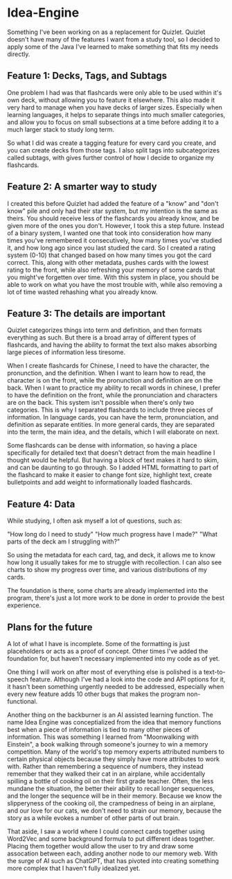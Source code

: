 # Idea-Engine

Something I've been working on as a replacement for Quizlet. Quizlet doesn't have many of the features I want from a study tool, so I decided to apply some of the Java I've learned to make something that fits my needs directly.



## Feature 1: Decks, Tags, and Subtags

One problem I had was that flashcards were only able to be used within it's own deck, without allowing you to feature it elsewhere. This also made it very hard to manage when you have decks of larger sizes. Especially when learning languages, it helps to separate things into much smaller categories, and allow you to focus on small subsections at a time before adding it to a much larger stack to study long term.

So what I did was create a tagging feature for every card you create, and you can create decks from those tags. I also split tags into subcategorizes called subtags, with gives further control of how I decide to organize my flashcards. 



## Feature 2: A smarter way to study

I created this before Quizlet had added the feature of a "know" and "don't know" pile and only had their star system, but my intention is the same as theirs. You should receive less of the flashcards you already know, and be given more of the ones you don't. However, I took this a step future. Instead of a binary system, I wanted one that took into consideration how many times you've remembered it consecutively, how many times you've studied it, and how long ago since you last studied the card. So I created a rating system (0-10) that changed based on how many times you got the card correct. This, along with other metadata, pushes cards with the lowest rating to the front, while also refreshing your memory of some cards that you might've forgetten over time. With this system in place, you should be able to work on what you have the most trouble with, while also removing a lot of time wasted rehashing what you already know. 



## Feature 3: The details are important

Quizlet categorizes things into term and definition, and then formats everything as such. But there is a broad array of different types of flashcards, and having the ability to format the text also makes absorbing large pieces of information less tiresome.

When I create flashcards for Chinese, I need to have the character, the pronunction, and the definition. When I want to learn how to read, the character is on the front, while the pronunction and definition are on the back. When I want to practice my ability to recall words in chinese, I prefer to have the definition on the front, while the pronunciation and characters are on the back. This system isn't possible when there's only two categories. This is why I separated flashcards to include three pieces of information. In language cards, you can have the term, pronunciation, and definition as separate entities. In more general cards, they are separated into the term, the main idea, and the details, which I will elaborate on next. 

Some flashcards can be dense with information, so having a place specifically for detailed text that doesn't detract from the main headline I thought would be helpful. But having a block of text makes it hard to skim, and can be daunting to go through. So I added HTML formatting to part of the flashcard to make it easier to change font size, highlight text, create bulletpoints and add weight to informationally loaded flashcards. 



## Feature 4: Data

While studying, I often ask myself a lot of questions, such as: 

"How long do I need to study"
"How much progress have I made?"
"What parts of the deck am I struggling with?"

So using the metadata for each card, tag, and deck, it allows me to know how long it usually takes for me to struggle with recollection. I can also see charts to show my progress over time, and various distributions of my cards. 

The foundation is there, some charts are already implemented into the program, there's just a lot more work to be done in order to provide the best experience. 



## Plans for the future

A lot of what I have is incomplete. Some of the formatting is just placeholders or acts as a proof of concept. Other times I've added the foundation for, but haven't necessary implemented into my code as of yet. 

One thing I will work on after most of everything else is polished is a text-to-speech feature. Although I've had a look into the code and API options for it, it hasn't been something urgently needed to be addressed, especially when every new feature adds 10 other bugs that makes the program non-functional. 

Another thing on the backburner is an AI assisted learning function. The name Idea Engine was conceptialized from the idea that memory functions best when a piece of information is tied to many other pieces of information. This was something I learned from "Moonwalking with Einstein", a book walking through someone's journey to win a memory competition. Many of the world's top memory experts attributed numbers to certain physical objects because they simply have more attributes to work with. Rather than remembering a sequence of numbers, they instead remember that they walked their cat in an airplane, while accidentally spilling a bottle of cooking oil on their first grade teacher. Often, the less mundane the situation, the better their ability to recall longer sequences, and the longer the sequence will be in their memory. Because we know the slipperyness of the cooking oil, the crampedness of being in an airplane, and our love for our cats, we don't need to strain our memory, because the story as a while evokes a number of other parts of out brain. 

That aside, I saw a world where I could connect cards together using Word2Vec and some background formula to put different ideas together. Placing them together would allow the user to try and draw some assocation between each, adding another node to our memory web. With the surge of AI such as ChatGPT, that has pivoted into creating something more complex that I haven't fully idealized yet. 
